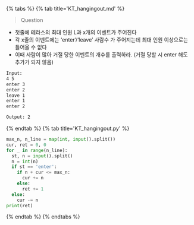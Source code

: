 {% tabs %}
{% tab title='KT_hangingout.md' %}

> Question

* 첫줄에 테라스의 최대 인원 L과 x개의 이벤트가 주어진다
* 각 x줄의 이벤트에는 ‘enter’/‘leave’ 사람수 가 주어지는데 최대 인원 이상으로는 들어올 수 없다
* 이때 사람이 많아 거절 당한 이벤트의 개수를 출력하라. (거절 당할 시 enter 해도 추가가 되지 않음)

```txt
Input:
4 5
enter 3
enter 2
leave 1
enter 1
enter 2

Output: 2
```

{% endtab %}
{% tab title='KT_hangingout.py' %}

```py
max_n, n_line = map(int, input().split())
cur, ret = 0, 0
for _ in range(n_line):
  st, n = input().split()
  n = int(n)
  if st == 'enter':
    if n + cur <= max_n:
      cur += n
    else:
      ret += 1
  else:
    cur -= n
print(ret)
```

{% endtab %}
{% endtabs %}
